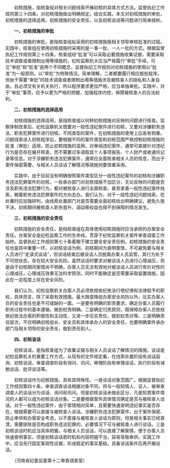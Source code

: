 　　初核措施，指核查组对相关问题线索开展初核的具体方式方法。监督执纪工作规则第三十四条，对初核措施做出明确规定。结合实践，本文对初核措施的审批，初核措施的选择适用，初核措施的安全责任，以及初核谈话等问题进行简单探析。

　　**一、初核措施的审批**

　　初核措施的审批，是指核查组拟采用的初核措施报相关领导审核批准的过程。实践中，核查组在使用初核措施时采用的是一事一批、一人一批的方式。根据监督执纪工作规则第三十四条，核查组经“批准”可以采取必要措施收集证据，需要采取技术调查或者限制出境等措施的，纪检监察机关应当严格履行“审批”手续。可见“审批”和“批准”是两个不同概念，监督执纪工作规则对初核措施的使用以“批准”为一般原则，以“审批”为特殊情况。简单理解，二者都要履行相应报批程序，但由于需要“审批”的技术调查或者限制出境等措施涉及被核查人的隐私和人身自由，且必须交有关机关执行，所以程序要求更加严格，应当单独审批。实践中，对于“审批”事项，应予以更为严格的把握，加强程序内控，保障被核查人的合法权利。

　　**二、初核措施的选择适用**

　　初核措施的选择适用，是指核查组以何种初核措施对反映的问题进行核查。监察体制改革后，纪检监察机关既要对一般性违纪案件进行初核，又要对涉嫌职务违法、职务犯罪案件进行初核。不同类型的案件，在初核措施的使用上应各有侧重。问题线索进入初核程序后，要根据不同的案件类型和初核范围严格控制初核措施的批准（审批）适用，防止初核措施的滥用。对单纯违纪案件，通常可直接针对违纪行为是否存在展开核查，而不需要过多调取其个人事项报告、个人财产或者通讯记录等信息。对于涉嫌职务违法犯罪案件，通常应全面核查相关人员的信息，而出于案件保密需要，与相关人员谈话了解情况等措施则要慎重采用。

　　实践中，由于目前没有明确按照案件类型区分一般性违纪案件的初核和涉嫌职务违法犯罪案件的初核，一些承办部门对初核措施不加区分，无论反映的问题是否涉及职务违法犯罪行为，都对被核查人进行全面核查。甚至拿着一般性违纪案件线索，朝着职务违法犯罪案件的方向去办。我们认为，对于一般性违纪问题线索，在处置时应加强研判，由线索处置部门对是否需要全面初核给出明确建议，避免久拖不决，初核期间被核查人职务晋升、调动等权益也得不到保障的情况发生。

　　**三、初核措施的安全责任**

　　初核措施的安全责任，是指核查组在具体使用初核措施时应当承担的办案安全责任。办案安全是纪检监察工作的生命线，贯穿于纪检监察机关案件审查调查工作始终。监督执纪工作规则第七十条着眼于建立健全安全责任制，初核措施的安全责任也是其中重要一环。以初核谈话为例，初核期间为查明案情，不可避免要与相关人员进行“走读式谈话”，但谈话结束后被谈话人员脱离办案人员监管，其行为处于不可控状态，存在较大安全风险。虽然谈话时要求对被谈话人员进行心理减压，但是由于初核期间案情尚不明确，办案人员无法有效地对被谈话人员进行有针对性的心理减压，心理减压效果无法科学预测，同时不能确定是否需要采取留置措施，因此在一定程度上存在安全风险。

　　我们认为，纪检监察机关办案人员必须依规依纪依法行使纪律和法律赋予的职权，具体而言，除了采取有效措施，最大限度降低办案安全风险以外，压实办案人员的安全责任也是不可或缺的一面。一是要有明确的职责要求，确定办案人员履行职务过程中的基本遵循，做到权责明确。二是确定归责原则，既保障办案人员依规依纪依法办案的积极性和主动性，又进一步压实责任，做到权责对等。三是明确责任层次，不仅明确初核组长、安全员和具体承办人的安全责任，也要明确案件承办部门及相关领导的安全责任，做到责任到人。

　　**四、初核谈话**

　　初核谈话，是指核查组为了收集证据与相关人员谈话了解情况的措施。谈话是纪检监察机关的重要工作方式，从现有的文件规定看，在线索处置阶段有谈话函询、初核谈话，审查调查阶段有询问、讯问，审理阶段有审理谈话，执行阶段有诫勉谈话、批评谈话等。

　　初核谈话作为初核措施，具有其特殊性。一是谈话对象范围广。根据监督执纪工作规则第四十条，审查调查谈话根据对象不同，将与一般知情人、证人、被审查调查人的谈话分为谈话、询问和讯问。但是初核谈话未做此区分，凡是知悉案件情况的人都可以成为初核谈话对象。二是要根据案件具体情况确定是否与被核查人谈话。对于一般性违纪案件，由于案情相对简单，且需要快速查明违纪事实是否存在，根据需要可以直接与被核查人谈话。涉嫌职务违法犯罪案件，出于案件保密、防止串供和办案安全考虑，以不直接与被核查人谈话为原则，但是相关事实已经查清，需要排除是否构成职务违法犯罪的，必要情况下可与被核查人进行谈话。三是初核谈话时机应当具体把握。与相关人员谈话，可以直接了解案情，便于办案人员快速查明事实，但是初核谈话若时机和内容把握不当，容易导致串供。实践工作中，应当先行固定客观性证据，形成稳定的事实基础，具备谈话条件后再开展谈话。

　　（河南省纪委监委第十二审查调查室）